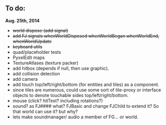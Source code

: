 To do:
------  

**Aug. 25th, 2014**

- <del>world dispose (add signal)</del>
- <del>add FJ signals whenWorldDisposed whenWorldBegan whenWorldEnd, whenWorldUpdate</del>
- <del>keyboard utils</del>
- quad/placeholder tests
- PyxelEdit maps
- TextureAtlases (texture packer)
- add hitbox (depends if null, then use graphic).
- add collision detection
- add camera
- add touch top/left/right/bottom (for entities and tiles) as a component.
- since tiles are numerous, could use some sort of tile-proxy or interface objects to denote touchable sides top/left/right/bottom.
- mouse (click? hitTest? including rotations?)
- sound? as FJ#### what? FJBasic and change FJChild to extend it? So that world can use it? but why?
- lets make soundmanager/ audio a member of FG... or world.
